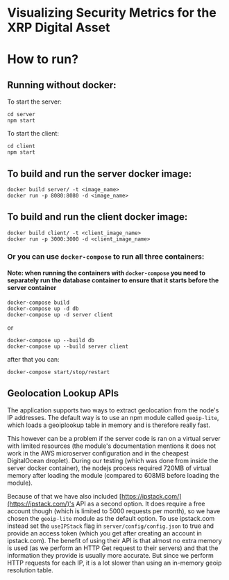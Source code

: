 # Visualizing Security Metrics for the XRP Digital Asset 

# How to run?
## Running without docker:
To start the server:
```
cd server
npm start
```
To start the client:
```
cd client
npm start
```

## To build and run the server docker image:
```
docker build server/ -t <image_name>
docker run -p 8080:8080 -d <image_name>
```

## To build and run the client docker image:
```
docker build client/ -t <client_image_name>
docker run -p 3000:3000 -d <client_image_name>
```

### Or you can use `docker-compose` to run all three containers:
#### Note: when running the containers with `docker-compose` you need to separately run the database container to ensure that it starts before the server container
```
docker-compose build
docker-compose up -d db
docker-compose up -d server client
```
or
```
docker-compose up --build db
docker-compose up --build server client
```
after that you can:
```
docker-compose start/stop/restart
```

## Geolocation Lookup APIs
The application supports two ways to extract geolocation from the node's IP addresses. The default way is to use an npm module called `geoip-lite`, which loads a geoiplookup table in memory and is therefore really fast.

This however can be a problem if the server code is ran on a virtual server with limited resources (the module's documentation mentions it does not work in the AWS microserver configuration and in the cheapest DigitalOcean droplet). During our testing (which was done from inside the server docker container), the nodejs process required 720MB of virtual memory after loading the module (compared to 608MB before loading the module).

Because of that we have also included [https://ipstack.com/](https://ipstack.com/)'s API as a second option. It does require a free account though (which is limited to 5000 requests per month), so we have chosen the `geoip-lite` module as the default option. To use ipstack.com instead set the `useIPStack` flag in `server/config/config.json` to true and provide an access token (which you get after creating an account in ipstack.com). The benefit of using their API is that almost no extra memory is used (as we perform an HTTP Get request to their servers) and that the information they provide is usually more accurate. But since we perform HTTP requests for each IP, it is a lot slower than using an in-memory geoip resolution table.
